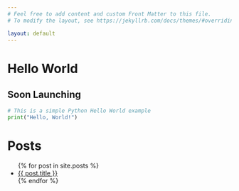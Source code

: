 ```yaml
---
# Feel free to add content and custom Front Matter to this file.
# To modify the layout, see https://jekyllrb.com/docs/themes/#overriding-theme-defaults

layout: default
---
```


# Hello World
##  Soon Launching 


```python
# This is a simple Python Hello World example
print("Hello, World!")
```

# Posts 
<ul>
  {% for post in site.posts %}
    <li>
      <a href="{{ post.url }}">{{ post.title }}  </a>
    </li>
  {% endfor %}
</ul>
